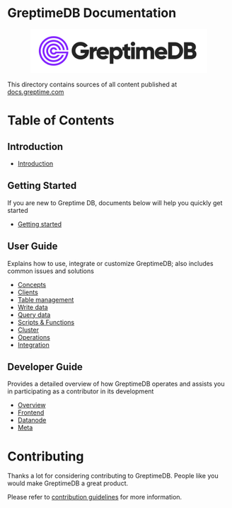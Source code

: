 # GreptimeDB Documentation

<p align="center">
    <img src="./docs/public/logo-text-padding.png" alt="GreptimeDB Logo" width="400px">
</p>

This directory contains sources of all content published at [docs.greptime.com][1]

[1]: https://docs.greptime.com

# Table of Contents

## Introduction

- [Introduction](./docs/index.md)

## Getting Started

If you are new to Greptime DB, documents below will help you quickly get started

- [Getting started](./docs/getting-started/overview.md)

## User Guide

Explains how to use, integrate or customize GreptimeDB; also includes common issues and solutions

- [Concepts](./docs/user-guide/concepts/overview.md)
- [Clients](./docs/user-guide/clients/overview.md)
- [Table management](./docs/user-guide/table-management.md)
- [Write data](./docs/user-guide/write-data/overview.md)
- [Query data](./docs/user-guide/query-data/overview.md)
- [Scripts & Functions](./docs/user-guide/scripts-&-functions/overview.md)
- [Cluster](./docs/user-guide/cluster.md)
- [Operations](./docs/user-guide/Operations/overview.md)
- [Integration](./docs/user-guide/integration.md)

## Developer Guide

Provides a detailed overview of how GreptimeDB operates and assists you in participating as a contributor in its development

  - [Overview](./docs/developer-guide/overview.md)
  - [Frontend](./docs/developer-guide/frontend/overview.md)
  - [Datanode](./docs/developer-guide/datanode/overview.md)
  - [Meta](./docs/developer-guide/meta/overview.md)

# Contributing

Thanks a lot for considering contributing to GreptimeDB. People like you would make
GreptimeDB a great product.

Please refer to [contribution guidelines](./CONTRIBUTING.md) for more information.
